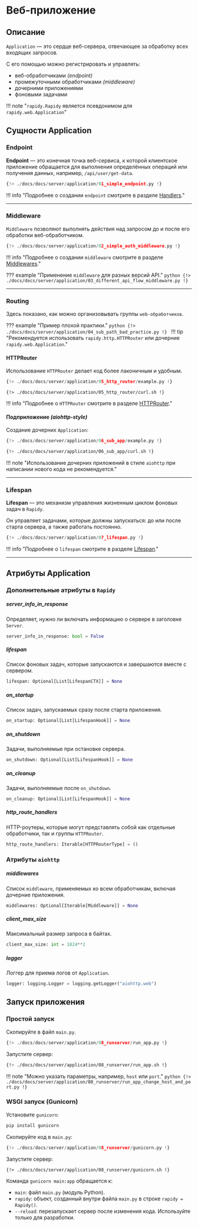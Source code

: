 # Веб-приложение
## Описание
`Application` — это сердце веб-сервера, отвечающее за обработку всех входящих запросов.

С его помощью можно регистрировать и управлять:

- веб-обработчиками *(endpoint)*
- промежуточными обработчиками *(middleware)*
- дочерними приложениями
- фоновыми задачами

!!! note "`rapidy.Rapidy` является псевдонимом для `rapidy.web.Application`"

## Сущности Application
### Endpoint
**Endpoint** — это конечная точка веб-сервиса, к которой клиентское приложение обращается для выполнения
определённых операций или получения данных, например, `/api/user/get-data`.
```python
{!> ./docs/docs/server/application/01_simple_endpoint.py !}
```
!!! info "Подробнее о создании `endpoint` смотрите в разделе [Handlers](../handlers)."

---

### Middleware
`Middleware` позволяют выполнять действия над запросом до и после его обработки веб-обработчиком.
```python
{!> ./docs/docs/server/application/02_simple_auth_middleware.py !}
```
!!! info "Подробнее о создании `middleware` смотрите в разделе [Middlewares](../middlewares/)."

??? example "Применение `middleware` для разных версий API."
    ```python
    {!> ./docs/docs/server/application/03_different_api_flow_middleware.py !}
    ```

---

### Routing
Здесь показано, как можно организовывать группы `web-обработчиков`.

??? example "Пример плохой практики."
    ```python
    {!> ./docs/docs/server/application/04_sub_path_bad_practice.py !}
    ```
    !!! tip "Рекомендуется использовать `rapidy.http.HTTPRouter` или дочерние `rapidy.web.Application`."

#### HTTPRouter
Использование `HTTPRouter` делает код более лаконичным и удобным.
```python
{!> ./docs/docs/server/application/05_http_router/example.py !}
```
```shell
{!> ./docs/docs/server/application/05_http_router/curl.sh !}
```

!!! info "Подробнее о `HTTPRouter` смотрите в разделе [HTTPRouter](../handlers/http_router)."

#### Подприложение *(aiohttp-style)*
Создание дочерних `Application`:
```python
{!> ./docs/docs/server/application/06_sub_app/example.py !}
```
```bash
{!> ./docs/docs/server/application/06_sub_app/curl.sh !}
```

!!! note "Использование дочерних приложений в стиле `aiohttp` при написании нового кода не рекомендуется."

---

### Lifespan
**Lifespan** — это механизм управления жизненным циклом фоновых задач в `Rapidy`.

Он управляет задачами, которые должны запускаться: до или после старта сервера, а также работать постоянно.
```python
{!> ./docs/docs/server/application/07_lifespan.py !}
```
!!! info "Подробнее о `lifespan` смотрите в разделе [Lifespan](../../lifespan)."

---

## Атрибуты Application
### Дополнительные атрибуты в `Rapidy`
##### server_info_in_response
Определяет, нужно ли включать информацию о сервере в заголовке `Server`.
```python
server_info_in_response: bool = False
```

##### lifespan
Список фоновых задач, которые запускаются и завершаются вместе с сервером.
```python
lifespan: Optional[List[LifespanCTX]] = None
```

##### on_startup
Список задач, запускаемых сразу после старта приложения.
```python
on_startup: Optional[List[LifespanHook]] = None
```

##### on_shutdown
Задачи, выполняемые при остановке сервера.
```python
on_shutdown: Optional[List[LifespanHook]] = None
```

##### on_cleanup
Задачи, выполняемые после `on_shutdown`.
```python
on_cleanup: Optional[List[LifespanHook]] = None
```

##### http_route_handlers
HTTP-роутеры, которые могут представлять собой как отдельные обработчики, так и группы `HTTPRouter`.
```python
http_route_handlers: Iterable[HTTPRouterType] = ()
```

### Атрибуты `aiohttp`
##### middlewares
Список `middleware`, применяемых ко всем обработчикам, включая дочерние приложения.
```python
middlewares: Optional[Iterable[Middleware]] = None
```

##### client_max_size
Максимальный размер запроса в байтах.
```python
client_max_size: int = 1024**2
```

##### logger
Логгер для приема логов от `Application`.
```python
logger: logging.Logger = logging.getLogger("aiohttp.web")
```

## Запуск приложения
### Простой запуск
Скопируйте в файл `main.py`.
```Python hl_lines="12"
{!> ./docs/docs/server/application/08_runserver/run_app.py !}
```
Запустите сервер:
```bash
{!> ./docs/docs/server/application/08_runserver/run_app.sh !}
```
!!! note "Можно указать параметры, например, `host` или `port`."
    ```python
    {!> ./docs/docs/server/application/08_runserver/run_app_change_host_and_port.py !}
    ```

### WSGI запуск (Gunicorn)
Установите `gunicorn`:
```bash
pip install gunicorn
```
Скопируйте код в `main.py`:
```Python
{!> ./docs/docs/server/application/08_runserver/gunicorn.py !}
```
Запустите сервер:
```shell
{!> ./docs/docs/server/application/08_runserver/gunicorn.sh !}
```

Команда `gunicorn main:app` обращается к:

* `main`: файл `main.py` (модуль Python).
* `rapidy`: объект, созданный внутри файла `main.py` в строке `rapidy = Rapidy()`.
* `--reload`: перезапускает сервер после изменения кода. Используйте только для разработки.
